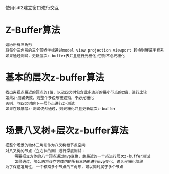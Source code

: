 使用sdl2建立窗口进行交互
# Z-Buffer算法
    遍历所有三角形
    将每个三角形的三个顶点坐标通过model view projection viewport 转换到屏幕坐标系
    如果通过测试，更新层次z-buffer表并且进行光栅化;否则不必光栅化
# 基本的层次z-buffer算法
    找出离视点最近的顶点的z值，以及四叉树包含此多边形的最小节点的z值，进行比较
    如果z-测试失败，则整个多边形被遮挡，不必光栅化
    否则，与四叉树的下一层节点进行z-测试
    如果在最底层z-测试仍然通过，则光栅化并且更新层次z-buffer
# 场景八叉树+层次z-buffer算法
    把整个场景的物体三角形作为八叉树根节点空间
    对八叉树的节点（立方体的面）进行深度测试：
        需要把立方体的八个顶点通过mvp变换，拿最近的一个点进行层次z-buffer测试
        如果通过，那么再将该立方体内的所有三角形进行mvp变化，送入光栅化阶段
    为了保证准确性，一个横跨多个节点的三角形，可以同时属于多个节点
    
    